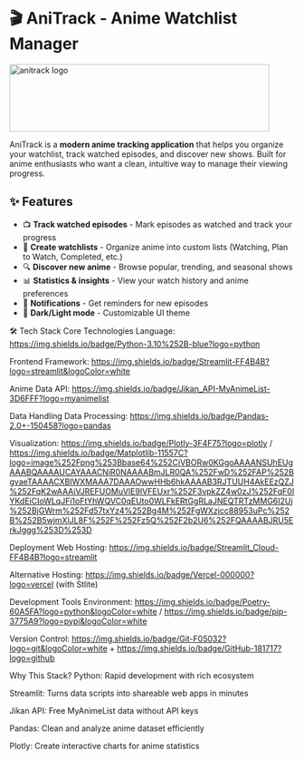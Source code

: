 # 🎬 AniTrack - Anime Watchlist Manager

<img width="459" height="119" alt="anitrack logo" src="https://github.com/user-attachments/assets/5c169856-a307-4dfd-aa2e-83e3d3834c32" />



AniTrack is a **modern anime tracking application** that helps you organize your watchlist, track watched episodes, and discover new shows. Built for anime enthusiasts who want a clean, intuitive way to manage their viewing progress.

## ✨ Features

- 📺 **Track watched episodes** - Mark episodes as watched and track your progress
- 📌 **Create watchlists** - Organize anime into custom lists (Watching, Plan to Watch, Completed, etc.)
- 🔍 **Discover new anime** - Browse popular, trending, and seasonal shows
- 📊 **Statistics & insights** - View your watch history and anime preferences
- 🔔 **Notifications** - Get reminders for new episodes
- 🌙 **Dark/Light mode** - Customizable UI theme

🛠️ Tech Stack
Core Technologies
Language: https://img.shields.io/badge/Python-3.10%252B-blue?logo=python

Frontend Framework: https://img.shields.io/badge/Streamlit-FF4B4B?logo=streamlit&logoColor=white

Anime Data API: https://img.shields.io/badge/Jikan_API-MyAnimeList-3D6FFF?logo=myanimelist

Data Handling
Data Processing: https://img.shields.io/badge/Pandas-2.0+-150458?logo=pandas

Visualization: https://img.shields.io/badge/Plotly-3F4F75?logo=plotly / https://img.shields.io/badge/Matplotlib-11557C?logo=image%252Fpng%253Bbase64%252CiVBORw0KGgoAAAANSUhEUgAAABQAAAAUCAYAAACNiR0NAAAABmJLR0QA%252FwD%252FAP%252BgvaeTAAAACXBIWXMAAA7DAAAOwwHHb6hkAAAAB3RJTUUH4AkEEzQZJ%252FqK2wAAAiVJREFUOMuVlE9IVFEUxr%252F3vpkZZ4w0zJ%252FqF0IYKdEiCIoWLqJFi1oFtYhWQVC0qEUto0WLFkERtGgRLaJNEQTRTzMMG6I2Uj%252BjGWrm%252Fd57txYz4%252Bg4M%252FgWXzjcc88953uPc%252B%252B5wjmXlJL8F%252F%252Fz5Q%252F2b2U6%252FQAAAABJRU5ErkJggg%253D%253D

Deployment
Web Hosting: https://img.shields.io/badge/Streamlit_Cloud-FF4B4B?logo=streamlit

Alternative Hosting: https://img.shields.io/badge/Vercel-000000?logo=vercel (with Stlite)

Development Tools
Environment: https://img.shields.io/badge/Poetry-60A5FA?logo=python&logoColor=white / https://img.shields.io/badge/pip-3775A9?logo=pypi&logoColor=white

Version Control: https://img.shields.io/badge/Git-F05032?logo=git&logoColor=white + https://img.shields.io/badge/GitHub-181717?logo=github

Why This Stack?
Python: Rapid development with rich ecosystem

Streamlit: Turns data scripts into shareable web apps in minutes

Jikan API: Free MyAnimeList data without API keys

Pandas: Clean and analyze anime dataset efficiently

Plotly: Create interactive charts for anime statistics
